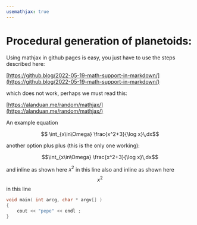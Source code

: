 ```yaml
---
usemathjax: true
---
```


# Procedural generation of planetoids:

<script src="https://cdn.mathjax.org/mathjax/latest/MathJax.js?config=TeX-AMS-MML_HTMLorMML" type="text/javascript"></script>


Using mathjax in github pages is easy, you just have to use the steps described here:

[https://github.blog/2022-05-19-math-support-in-markdown/](https://github.blog/2022-05-19-math-support-in-markdown/)

which does not work, perhaps we must read this:

[https://alanduan.me/random/mathjax/](https://alanduan.me/random/mathjax/)

An example equation

```math
    \int_{x\in\Omega} \frac{x^2+3}{\log x}\,dx
``` 

another option plus plus (this is the only one working):

$$\int_{x\in\Omega} \frac{x^2+3}{\log x}\,dx$$

and inline as shown here $x^2$ in this line
also and inline as shown here $$x^2$$ in this line

```C++ 
void main( int arcg, char * argv[] )
{
    cout << "pepe" << endl ;
}
```



